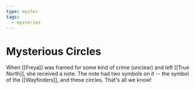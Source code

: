 ```yaml
---
type: myster
tags:
  - mysteries
---
```


#  Mysterious Circles

When [[Freya]] was framed for some kind of crime (unclear) and left [[True North]], she received a note. The note had two symbols on it -- the symbol of the [[Wayfinders]], and these circles. That's all we know!
